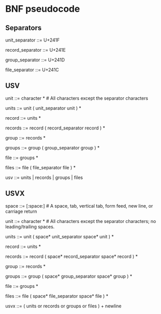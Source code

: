 # BNF pseudocode


## Separators

unit_separator ::= U+241F

record_separator ::= U+241E

group_separator ::= U+241D

file_separator ::= U+241C


## USV

unit ::= character *  # All characters except the separator characters

units ::= unit ( unit_separator unit ) *

record ::= units *

records ::= record ( record_separator record ) *

group ::= records *

groups ::= group ( group_separator group ) *

file ::= groups *

files ::= file ( file_separator file ) *

usv ::= units | records | groups | files


## USVX

space ::= [:space:]  # A space, tab, vertical tab, form feed, new line, or carriage return

unit ::= character *  # All characters except the separator characters; no leading/trailing spaces.

units ::= unit ( space* unit_separator space* unit ) *

record ::= units *

records ::= record ( space* record_separator space* record ) *

group ::= records *

groups ::= group ( space* group_separator space* group ) *

file ::= groups *

files ::= file ( space* file_separator space* file ) *

usvx ::= ( units or records or groups or files ) + newline
